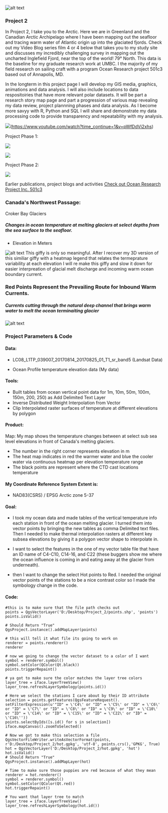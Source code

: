 



![alt text](inglefieldbanner.PNG)


### Project 2

In Project 2, I take you to the Arctic. Here we are in Greenland and the Canadian Arctic Archipelago where I have been
mapping out the seafloor and tracing warm water of Atlantic origin up into the glaciated fjords. Check out my Video Blog series film 4 or 4 below that takes you to my study site and discusses my incredibly challenging survey in mapping out the uncharted Inglefield Fjord, near the top of the world! 79° North. This data is the baseline for my graduate research work at UMBC. I the majority of my field research on sailing craft with a program Ocean Research project 501c3 based out of Annapolis, MD.

In the longterm in this project page I will develop my GIS media, graphics, animations and data analysis. I will also include locations to data respositoiries that have more relevant polar datasets. It will be part a research story map page and part a progression of various map revealing my data review, project plannning phases and data analysis. As I become more savyy with R, Python and SQL I will share and demonstrate my data processing code to provide transparency and repeatability with my analysis.
                                                                                           
![](youtube.PNG)(https://www.youtube.com/watch?time_continue=1&v=pWfDdVi2xhs)

Project Phase 1:

![](DSC_0055_1.jpg)

![](overview1.PNG)

Project Phase 2:

![](phase2.PNG)

Earlier publications, project blogs and activities [Check out Ocean Research Project Inc. 501c3](https://wwww.oceanresearchproject.org)

### Canada's Northwest Passage:
Croker Bay Glaciers
##### Changes in ocean temperature at melting glaciers at select depths from the sea surface to the seafloor.

- Elevation in Meters


![alt text](giffy.gif)
This giffy is only so meaningful. After I recover my 3D version of this similiar giffy with a heatmap legend that relates the termeprature variability at each elevation I will re make this giffy and slow it down for easier interpreation of glacial melt discharge and incoming warm ocean boundary current.


### Red Points Represent the Prevailing Route for Inbound Warm Currents.
##### Currents cutting through the natural deep channel  that brings warm water to melt the ocean terminaiting glacier

![alt text](hotspots.JPG)


### Project Parameters & Code

#### Data:

- LC08_L1TP_039007_20170814_20170825_01_T1_sr_band5 (Landsat Data)

- Ocean Profile temperature elevation data (My data)

#### Tools:

- Built tables from ocean vertical point data for 1m, 10m, 50m, 100m, 150m, 200, 250) as Add Delimited Text Layer
- Inverse Distributed Weight Interpolation from Vector
- Clip Interpolated raster surfaces of temperature at different elevations by polygon

#### Product:

Map: My map shows the temperature changes between at select sub sea level elevations in front of Canada's melting glaciers.
- The number in the right corner represents elevation in m
- The heat map indicates in red the warmer water and blue the cooler water via continuous heatmap  per elevation temperature range
- The black points are represent where the CTD cast locations temperature

#### My Coordinate Reference System Extent is:

- NAD83(CSRS) / EPSG Arctic zone 5-37

#### Goal:

- I took my ocean data and made tables of the vertical temperature info each station in front of the ocean melting glacier. I turned them into vector points by  bringing the new tables as comma Delimited text files. Then I needed to make thermal interpolation rasters at different key subsea elevations by giving it a polygon vector shape to interpolate in.

- I want to select the features in the one of my vector table file that have an ID name of C4-C10, C14-16, and C22 (these buggers show me where the ocean influence is coming in and eating away at the glacier from underneath).

- then I want to change the select Hot points to Red. I needed the original vector points of the stations to be a nice contrast color so I made the symbology change in the code.

#### Code:

```
#this is to make sure that the file path checks out
points = QgsVectorLayer('D:/Desktop/Project_2/points.shp', 'points')
points.isValid()

# Should Return "True"
QgsProject.instance().addMapLayer(points)

# this will tell it what file its going to work on
renderer = points.renderer()
renderer

# now we going to change the vector dataset to a color of I want
symbol = renderer.symbol()
symbol.setColor(QColor(Qt.black))
points.triggerRepaint()

# ya got to make sure the color matches the layer tree colors
layer_tree = iface.layerTreeView()
layer_tree.refreshLayerSymbology(points.id())

# Here we select the stations I care about by their ID attribute
selection = points.getFeatures(QgsFeatureRequest(). setFilterExpression(u'"ID" = \'C4\' or "ID" = \'C5\' or "ID" = \'C6\' or "ID" = \'C7\' or "ID" = \'C8\' or "ID" = \'C9\' or "ID" = \'C10\' or "ID" = \'C14\' or "ID" = \'C15\' or "ID" = \'C22\' or "ID" = \'C16\''))
points.selectByIds([s.id() for s in selection])
iface.mapCanvas().zoomToSelected()

# Now we got to make this selection a file
QgsVectorFileWriter.writeAsVectorFormat(points, r'D:/Desktop/Project_2/hot.gpkg', 'utf-8', points.crs(),'GPKG', True)
hot = QgsVectorLayer('D:/Desktop/Project_2/hot.gpkg', 'hot')
hot.isValid()
# Should Return "True"
QgsProject.instance().addMapLayer(hot)

# Time to make sure those puppies are red because of what they mean
renderer = hot.renderer()
symbol = renderer.symbol()
symbol.setColor(QColor(Qt.red))
hot.triggerRepaint()

# You want that layer tree to match
layer_tree = iface.layerTreeView()
layer_tree.refreshLayerSymbology(hot.id())

```
